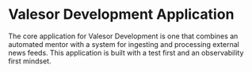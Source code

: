 # Valesor Development Application

The core application for Valesor Development is one that combines an automated mentor with a system for ingesting and 
processing external news feeds. This application is built with a test first and an observability first mindset.
